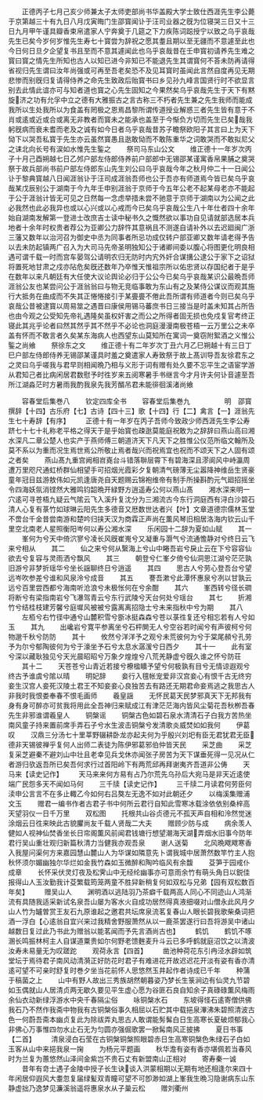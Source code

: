<!-- { "loadSidebar": true } -->
　　正德丙子七月己亥少师兼太子太师吏部尚书华盖殿大学士致仕西涯先生李公薨于京第越三十有九日八月戊寅晦门生邵寳闻讣于汪司业器之旣为位寝哭三日又十三日九月甲午谨具瓣香束帛遣家人宁奔奠于几筵之下力疾陈词跽授宁以致之乌乎哀哉先生已矣今岁何岁惟先生寿七十寳尝为辞祝之愿其耋且期以至无疆而不意遽至此也今日何日旦夕企望复书且至而不意其遽闻此也乌乎哀哉昔在壬申寳初请养先生难之寳曰寳之情先生所知也古人以知已进今非知已不能退先生其谓寳何不荅未防再请得省视归先生谓曰汝年尚强或可再至吾老矣恐不及见耳寳时虽闻此言然自度再见无期悲惨而别旣归复请得侍养之命先生致政后贻寳书曰乡见孙九峰言国贤行时不欲显言别去此情此谊亦可与知者道也寳之心先生固知之今果然矣乌乎哀哉先生于天下有黙旋济之功有允孚中立之德有大雅振古之言古称三不朽者先生兼之先生我师而能成我所以生处我所以为食盖有罔极之恩焉昌黎所谓传道授业解惑三者先生皆有意于不肖或逺或近或合或离无非教者而寳未之能承也盖至于今惭负方切而先生已矣哉我躬旣病而衰未耆而老及之诚有如今日者乌乎哀哉昔苏子瞻祭欧阳子其言曰上为天下恸下以哭吾私寳于先生亦云虽然寳愚且逖敢恸而不敢陈重华之词敢哭而不敢拟尼父之诔北向长号有涙如水惟先生鍳之
　　祭司马东山公文
　　维正德十一年岁次丙子十月己酉朔越七日乙邜户部左侍郎侍养前户部郎中无锡邵某谨寓香帛果脯之奠哭祭于故兵部尚书前户部左侍郎东山先生刘公曰乌乎哀哉今年之秋月仲二十一日闻公讣于黎典寳越八日闻涯翁讣于汪司成涯翁吾师也公于吾亦有师道焉今皆已矣乌乎哀哉某戊辰别公于湖南于今九年壬申别涯翁于京师于今五年公老不起某母老亦不能起于公于涯翁计皆无可见之日然每一念虑举措未尝不驰意于京师于湖南以为公闻之此必我然也此必我异也或以心兴或以心戒而今已矣乌乎哀哉公生八十年仕者四十余年始自湖南发解第一登进士改庶吉士读中秘书久之慨然欲以事功自见请就部选居本兵地者十余年时权贵者荐公为亚卿公力辞忤其意祸且不测遂自请补外以去迟廻闽广浙三藩又数年以治河召为御史中丞为同事者所忌功成仅转户部亚卿又数年请老得予告以去未防起镇两广召入为大司马先帝圣明独知公于诸卿间委以腹心将图更化明良相遇可谓千载一时而宫车晏驾公请明农归无防时内宄外奸合谋搆公逮公于家下之诏狱将置死地甘肃之戍亦阽危矣旣还数年乃卒惟天惟祖宗所以佑忠贤以存国纪者于是乎在数年以来凡朝廷有大任使大议论舆论必归于公公今已矣乌乎哀哉某识公最晩吾师涯翁公友也某尝问公于涯翁翁曰与物无竞临事敢为东山有之及某侍公谋议而观其施行大抵务在曲成而不失其正惓惓接引于某亹亹不倦此吾所谓有师道者今则已矣乌乎哀哉公昔被逮寳以周易筮之遇晋曰康侯用锡马蕃庶书日三接当是时盖未知其占所告也由今观之公受知先帝礼遇隆矣虽权奸害之而公之所得者固无损也免戍复官考终正寝此其兆乎论者曰然其然乎其不然乎不必论也洞庭漫漫南极苍梧一云万里公之未卒盖有怀而不敢言者久矣某东海病人也西望东山莫知所在寓词一奠窃附絮酒之义惟公鍳之尚飨
　　祭徐东之文
　　维正德十有二年岁次丁丑六月乙巳朔越十有三日丁巳户部左侍郎侍养无锡邵某谨具时羞之奠遣家人寿致祭于故上髙训导吾友徐君东之之灵曰乌乎嗟我与君早则相闻晩乃相与义形于词有赠有处久要不忘平生之语宦学游从君知己者比病闲居君数慰予时徃岁来五阅寒暑手书继言今才月许夫何讣音遽至吾所江湖淼茫时方暑雨我酌我泉先我芳醑吊君未能徘徊溪渚尚飨













　　容春堂后集巻八
　　钦定四库全书
　　容春堂后集巻九　　　　　明　邵寳　撰辞【十四】古乐府【七】古诗【四十三】歌【十四】行【二】禽言【一】涯翁先生七十寿辞【有序】
　　正德十有一年岁在丙子吾师今致政少师西涯先生李公寿跻七十七十礼称老平格之得天于是乎始寳也疎逖莫能庭祝敢为之辞辞曰燕山高曰湘水深凡二章公楚人也实产于燕师傅三朝道济天下凡天下之胜惟公仪范所临文翰所及莫不系以为重而况生焉世焉公所敬止焉者哉兴而祝焉宜也祝而不颂天下之人固有颂之者矣
　　燕山髙九重宫阙相岧嶤台斗错落聨层霄下有碧海深且漻阆风中峙瀛周遭万里咫尺通虹桥群仙相望手可招烟光霞彩夕复朝清气磅薄无尘嚣降神维岳生贤豪童年冠目兹游敖伟如元凯逢唐尧自天题赐云锦袍维帝有制手所操斟酌元气廻招摇坐令四海妖氛消铿然大雅鸣钧韶晩开緑野方逍遥寿公何以燕山髙
　　湘水深来明一穴逺可寻苍梧九疑云气隂云飞入溪升复沈分为三湘流古今东行洞庭西有浔白沙碧石清人心复有菉竹如球琳云阳先生多德音又厯数世达者兴【叶】文章道德宗儒林玉堂不啻台千金昔尝南游和楚吟归挟天汉为商霖正声尚在薫风琴旧相居洛海内钦云山千里空北南老人星照衡阳岑何以寿公湘水深
　　乐闲园十二辞为夏如山赋
　　其一
　　峯何为兮天中倚泬寥兮凌长风旣崔嵬兮又凝重与灏气兮流通憺静对兮终日云飞来兮相从
　　其二
　　仙之来兮何从繄海上兮山中睠吾岩兮戾止云在下兮容容仙欲去兮复容与灵雨洒兮飘风
　　其三
　　朝登兮仁峯夕倚兮仙洞思江湖兮茫茫孰旧游兮非梦折瑶华兮坐长謡聊终日兮逍遥
　　其四
　　思古人兮劳心登吾台兮望远岑吹参差兮谁和风泉泠兮成音
　　其五
　　謇吾漱兮此潭怀惠泉兮冽以甘孰云远兮百里尝西都兮海南听沧浪兮未极怅何在兮余酣
　　其六
　　峯西转兮径长磵将断兮有梁指南岩兮飞瀑驾青云兮东行武陵兮天台何处兮瑶台
　　其七
　　折湘竹兮结桂枝建芳馨兮庭墀风被被兮露离离招隐士兮未来指秋中兮为期
　　其八
　　左栢兮右竹径中通兮山麓积雪兮斵冰挺森森兮苍以菉徃复还兮相忘若有人兮如玉
　　其九
　　出巉岩兮寛平参离坐兮石枰閴无人兮空谷若时闻兮有声彼柯兮何物邈千秋兮防防
　　其十
　　攸然兮洋洋予之观兮未荒彼何为兮于棠尾頳兮孔劳予为尔兮郁陶彼何为兮于濠坐予石兮太息水潺湲兮日西夕
　　其十一
　　此有室兮深以藏耿独见兮天光晨昭昭兮万象夕煌煌兮八荒羌静虚兮旣久谁之怀兮防荘
　　其十二
　　天苍苍兮山青近若接兮橑楹矌予望兮何极孰有目兮无情谅遐观兮终古予谁虞兮隂以晴
　　明妃辞
　　妾行入氊帐宠爱非汉宫妾心有恨千古无终穷妾生汉宫人妾死汉陵土君王不知妾妾心良独苦去有路还无期君命妾焉逃之我思古人非我时我恨娄奉春不恨毛画师
　　羲皇謡
　　无怀民葛天民梦邪真天下无邦我有身有身可醉亦可贫我将用此全吾神归来赋成江有津茫茫海内皆风尘菊花吾秋栁吾春先生非邪谁谓羲皇人
　　铜槃谣
　　铜槃古色如碧石泉水清清石子白我方苦热坐南风童子持来置前席手弄石子兮水生波击铜槃兮发清歌炎威焚如如我何
　　伊葛叹
　　汉鼎三分汤七十里莘野辍耕卧龙亦起夫何为乎殷兴刘圯有臣无君犹君无臣德非天锡彼禅乎复何人出师二表徒为陈伊邪葛邪伯仲皆天民
　　采芝曲
　　采芝复采芝避秦不避刘山中壮且老幸见兵戈休亦闻张子房苦为天下谋垂死得一见况从仁者游归欤返吾所已矣吾何求行过首阳岭下有两荒邱再拜谢夷齐吾道非公俦
　　天马来【读史记作】
　　天马来来何方易有占乃尔荒先乌孙后大宛马是非天近逺使端广民怨多天不闻如马何
　　三千牍【读史记作】
　　三千牍二月读君何劳臣何渎申公言言不在多止輙乙今如何右吕獒左无逸不如对此朝还夕
　　以梅溪集赠浦文玉
　　赠君一编书作者古君子书中何所云君行自知此雪寒冰载涂依依别桑梓高天望羽仪一日千万里
　　双松图
　　托根共山谷贞德元不孤天声自相和泠然觉迷涂烟云日徃来映此古貌臞尚友千载人贤哉二大夫
　　赠顾少防与成
　　病余羡人健如人视神仙焚香坐长日帘阁薫风前闻君钱塘行想望潮海天湖弄烟水旧事今防年君行吴山重壮观归新篇秋清力当健我亦观吾泉
　　谢人送菊
　　北风晩飕飕寒香入我屋问渠何方来嘉园慧山麓山人为华谋如隣意先卜谓我城中居萧然数竿竹主人抱秋怀须尔媚幽独尔华烂如金我竹森如玉微醉和陶吟临风有余馥
　　芟笋于园戒仆成章
　　长怀采伏灵灯夜及松霁山中无经纶幽事亦可意雨余竹有萌头角日以鋭佳报得山人玉汝勤我计芟繁载筠笼两童不胜舁新稍复何如双松与兄弟【园有双松数百年矣】
　　赠吴山人
　　渊明酒以逃陆羽乃茶癖千载两高人同心不同迹山人鸿渐流有具随我适采新试名泉吾山屡为客水火自成功居然得真液细啜对山僧永此风月夕山人竹为罏曽赏王友石九原谁起之邀君共坛席泉流茗复春山人眼长碧我歌柴桑词把酒一浮白【心逺翁自宜兴来过我精舍野服萧然从以一鹿茶罢遂行曰吾将游吴中诸山越数日复过此乃书此为赠翁以能茗闻而予先言酒尚古也】
　　鹤饥
　　鹤饥不啄溷长鸣振林柯主人自谋道粟贵如尔何野老馈麰麦升斗云已多呼鹤就庭沼饮之以清波汝寿未易量无为叹蹉跎
　　观荷永言【四首】
　　凿池种荷花东引冉泾水辟如筑堂坛于焉待君子南风动清漪正好防花时君子有难进花开故迟迟花开淡有姿有香亦清逺可望不可亲时舒复时巻夕坐当花前怀人思悠然玉井起作者诗成已千年
　　种蒲于稿菌之上
　　山中有野人故出三秀族胡然朝暮姿乃梦长生箓涧边有仙灵九节碧如玉偶就山人居清贞两无歇久要见平生虚心愿为谷匪石良自知余子真碌碌薫风梅雨余仙衣动新绿浮游水中央千春隔尘俗
　　咏铜槃水石
　　东坡得怪石逺寄僧供佛我石乃不然作我斋中物我有古铜槃俗事久相屈以石贮其中载挹泉滭沸朱碧照清波古色一何蔚吾斋本幽贞复此为除祓弄丸思古人敢谓能髣髴白日生高寒长夏破烦郁我心非佛心万事惟四勿水止石无为匀圆亦强倔歌罢一掀髯南风正披拂
　　夏日书事【二首】
　　清泉浸白石莹在古铜槃铜槃照眼碧赤日生高寒铜槃色朱绿石子白如玉客从山中来挹我泉一掬
　　为杨元平题画
　　秋华澹有姿有香亦堪佩若当春风时为兰复为蕙悠然山泽间金紫岂不贵石丈有新盟南山正相对
　　寄寿秦一诚
　　昔年有竒士遇子金陵中授子长生诀谈入洪蒙相期以无期有地还相逢尔来四十年闲居仰遐风大耋忽复届绿髪双青瞳可望不可卽渺如湖上峯我生晩习隐谢病东山东静虚拙乃逸梦见濂溪翁遥将惠泉水从子巢云松
　　赠刘衢州
